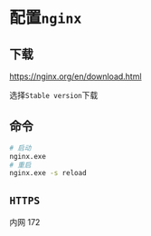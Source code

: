# 配置`nginx`

## 下载
https://nginx.org/en/download.html

选择`Stable version`下载

## 命令
```sh
# 启动
nginx.exe
# 重启
nginx.exe -s reload

```

## `HTTPS`

内网 172
